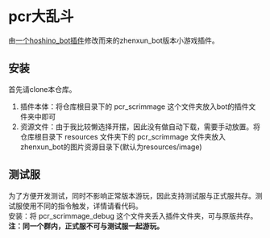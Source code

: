 <!--
 * @Author: Genisys
 * @Date: 2023-02-01 14:34:03
 * @LastEditTime: 2023-02-01 14:34:03
 * @LastEditors: Please set LastEditors
 * @Description: 模块简述
 * @FilePath: \pcr_scrimmage\README.md
-->
# pcr大乱斗
由[一个hoshino_bot插件](https://github.com/eggggi/pcr_scrimmage)修改而来的zhenxun_bot版本小游戏插件。

## 安装
首先请clone本仓库。
1. 插件本体：将仓库根目录下的 pcr_scrimmage 这个文件夹放入bot的插件文件夹中即可
2. 资源文件：由于我比较懒选择开摆，因此没有做自动下载，需要手动放置。将仓库根目录下 resources 文件夹下的 pcr_scrimmage 文件夹放入zhenxun_bot的图片资源目录下(默认为resources/image)

## 测试服
为了方便开发测试，同时不影响正常版本游玩，因此支持测试服与正式服共存。测试服使用不同的指令触发，详情请看代码。<br>
安装：将 pcr_scrimmage_debug 这个文件夹丢入插件文件夹，可与原版共存。<br>
**注：同一个群内，正式服不可与测试服一起游玩。**